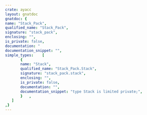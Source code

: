 ```yaml
---
crate: ayacc
layout: gnatdoc
gnatdoc: {
name: "Stack_Pack",
qualified_name: "Stack_Pack",
signature: "stack_pack",
enclosing: "",
is_private: false,
documentation: "                                                                    --\nAuthors   : David Taback , Deepak Tolani                            --\nCopyright : 1987, University of California Irvine                   --\n                                                                    -- \nIf you    -- \nmodify the source code or if you have any suggestions or questions  -- \nregarding ayacc, we would like to hear from you. Our mailing        -- \naddresses are :                                                     -- \n    taback@icsc.uci.edu                                             -- \n    tolani@icsc.uci.edu                                             --   \n                                                                    --  \n\n@formal Element",
documentation_snippet: "",
simple_types:    [
       {
       name: "Stack",
       qualified_name: "Stack_Pack.Stack",
       signature: "stack_pack.stack",
       enclosing: "",
       is_private: false,
       documentation: "",
       documentation_snippet: "type Stack is limited private;",
       }   ,
   ]
,}
---
```

